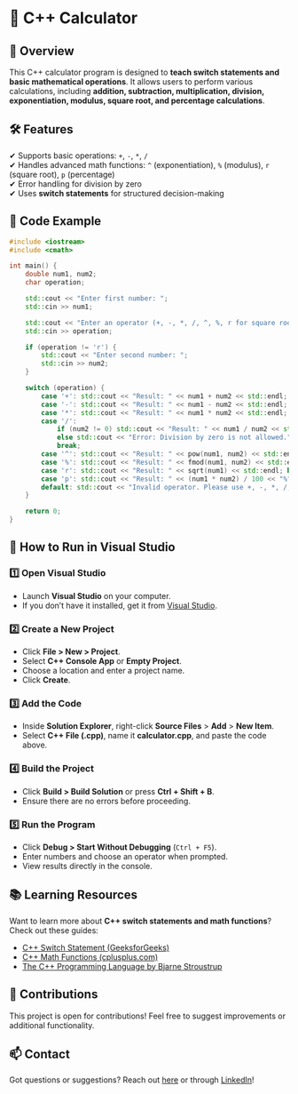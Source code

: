 # 🔢 C++ Calculator  

## 📌 Overview  
This C++ calculator program is designed to **teach switch statements and basic mathematical operations**. It allows users to perform various calculations, including **addition, subtraction, multiplication, division, exponentiation, modulus, square root, and percentage calculations**.  

## 🛠 Features  
✔ Supports basic operations: `+`, `-`, `*`, `/`  
✔ Handles advanced math functions: `^` (exponentiation), `%` (modulus), `r` (square root), `p` (percentage)  
✔ Error handling for division by zero  
✔ Uses **switch statements** for structured decision-making  


## 📜 Code Example  

```cpp
#include <iostream>
#include <cmath>  

int main() {
    double num1, num2;
    char operation;

    std::cout << "Enter first number: ";
    std::cin >> num1;

    std::cout << "Enter an operator (+, -, *, /, ^, %, r for square root, p for percentage): ";
    std::cin >> operation;

    if (operation != 'r') {
        std::cout << "Enter second number: ";
        std::cin >> num2;
    }

    switch (operation) {
        case '+': std::cout << "Result: " << num1 + num2 << std::endl; break;
        case '-': std::cout << "Result: " << num1 - num2 << std::endl; break;
        case '*': std::cout << "Result: " << num1 * num2 << std::endl; break;
        case '/': 
            if (num2 != 0) std::cout << "Result: " << num1 / num2 << std::endl;
            else std::cout << "Error: Division by zero is not allowed." << std::endl;
            break;
        case '^': std::cout << "Result: " << pow(num1, num2) << std::endl; break;
        case '%': std::cout << "Result: " << fmod(num1, num2) << std::endl; break;
        case 'r': std::cout << "Result: " << sqrt(num1) << std::endl; break;
        case 'p': std::cout << "Result: " << (num1 * num2) / 100 << "%" << std::endl; break;
        default: std::cout << "Invalid operator. Please use +, -, *, /, ^, %, r, or p." << std::endl;
    }

    return 0;
}
```

## 🚀 How to Run in Visual Studio  

### **1️⃣ Open Visual Studio**  
- Launch **Visual Studio** on your computer.  
- If you don’t have it installed, get it from [Visual Studio](https://visualstudio.microsoft.com/).  

### **2️⃣ Create a New Project**  
- Click **File > New > Project**.  
- Select **C++ Console App** or **Empty Project**.  
- Choose a location and enter a project name.  
- Click **Create**.  

### **3️⃣ Add the Code**  
- Inside **Solution Explorer**, right-click **Source Files** > **Add** > **New Item**.  
- Select **C++ File (.cpp)**, name it **calculator.cpp**, and paste the code above.  

### **4️⃣ Build the Project**  
- Click **Build > Build Solution** or press **Ctrl + Shift + B**.  
- Ensure there are no errors before proceeding.

### **5️⃣ Run the Program**  
- Click **Debug > Start Without Debugging** (`Ctrl + F5`).  
- Enter numbers and choose an operator when prompted.  
- View results directly in the console.  

## 📚 Learning Resources  
Want to learn more about **C++ switch statements and math functions**? Check out these guides:  
- [C++ Switch Statement (GeeksforGeeks)](https://www.geeksforgeeks.org/switch-statement-in-cpp/)  
- [C++ Math Functions (cplusplus.com)](https://cplusplus.com/reference/cmath/)  
- [The C++ Programming Language by Bjarne Stroustrup](https://www.stroustrup.com/)  

## 🤝 Contributions  
This project is open for contributions! Feel free to suggest improvements or additional functionality.  

## 📫 Contact  
Got questions or suggestions? Reach out [here](#) or through [LinkedIn](https://www.linkedin.com/in/zachary-nicholas1341/)!  
